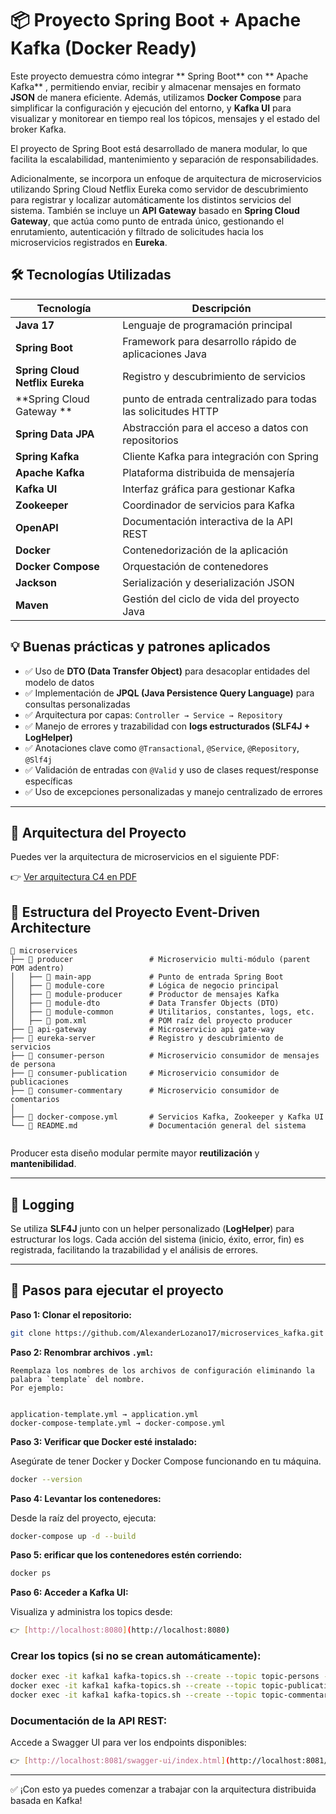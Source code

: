 # 📦 Proyecto Spring Boot + Apache Kafka (Docker Ready)

Este proyecto demuestra cómo integrar ** Spring Boot**  con ** Apache Kafka** , permitiendo enviar, recibir y almacenar mensajes en formato **JSON**  de manera eficiente. Además, utilizamos **Docker Compose**  para simplificar la configuración y ejecución del entorno, y **Kafka UI** para visualizar y monitorear en tiempo real los tópicos, mensajes y el estado del broker Kafka.

El proyecto de Spring Boot está desarrollado de manera modular, lo que facilita la escalabilidad, mantenimiento y separación de responsabilidades.

Adicionalmente, se incorpora un enfoque de arquitectura de microservicios utilizando Spring Cloud Netflix Eureka como servidor de descubrimiento para registrar y localizar automáticamente los distintos servicios del sistema. También se incluye un **API Gateway** basado en **Spring Cloud Gateway**, que actúa como punto de entrada único, gestionando el enrutamiento, autenticación y filtrado de solicitudes hacia los microservicios registrados en **Eureka**.


## 🛠️ Tecnologías Utilizadas

| Tecnología          			 | Descripción                                                   |
|--------------------------------|---------------------------------------------------------------|
| **Java 17**         			 | Lenguaje de programación principal                            |
| **Spring Boot**     			 | Framework para desarrollo rápido de aplicaciones Java         |
| **Spring Cloud Netflix Eureka**| Registro y descubrimiento de servicios                        |
| **Spring Cloud Gateway **      | punto de entrada centralizado para todas las solicitudes HTTP |
| **Spring Data JPA** 			 | Abstracción para el acceso a datos con repositorios           |
| **Spring Kafka**    			 | Cliente Kafka para integración con Spring                     |
| **Apache Kafka**    			 | Plataforma distribuida de mensajería                          |
| **Kafka UI**        			 | Interfaz gráfica para gestionar Kafka                         |
| **Zookeeper**       			 | Coordinador de servicios para Kafka                           |
| **OpenAPI** 		  			 | Documentación interactiva de la API REST 				     |
| **Docker**          			 | Contenedorización de la aplicación                            |
| **Docker Compose**  			 | Orquestación de contenedores                                  |
| **Jackson**         			 | Serialización y deserialización JSON                          |
| **Maven**           			 | Gestión del ciclo de vida del proyecto Java                   |


## 💡 Buenas prácticas y patrones aplicados

- ✅ Uso de **DTO (Data Transfer Object)** para desacoplar entidades del modelo de datos
- ✅ Implementación de **JPQL (Java Persistence Query Language)** para consultas personalizadas
- ✅ Arquitectura por capas: `Controller → Service → Repository`
- ✅ Manejo de errores y trazabilidad con **logs estructurados (SLF4J + LogHelper)**
- ✅ Anotaciones clave como `@Transactional`, `@Service`, `@Repository`, `@Slf4j`
- ✅ Validación de entradas con `@Valid` y uso de clases request/response específicas
- ✅ Uso de excepciones personalizadas y manejo centralizado de errores

---



## 📘 Arquitectura del Proyecto

Puedes ver la arquitectura de microservicios en el siguiente PDF:

👉 [Ver arquitectura C4 en PDF](docs/arquitectura.pdf)

## **📌 Estructura del Proyecto Event-Driven Architecture**

```
📁 microservices
├── 📁 producer                 # Microservicio multi-módulo (parent POM adentro)
│   ├── 📁 main-app             # Punto de entrada Spring Boot
│   ├── 📁 module-core          # Lógica de negocio principal
│   ├── 📁 module-producer      # Productor de mensajes Kafka
│   ├── 📁 module-dto           # Data Transfer Objects (DTO)
│   ├── 📁 module-common        # Utilitarios, constantes, logs, etc.
│   ├── 📄 pom.xml              # POM raíz del proyecto producer
├── 📁 api-gateway	           # Microservicio api gate-way
├── 📁 eureka-server	           # Registro y descubrimiento de servicios 
├── 📁 consumer-person          # Microservicio consumidor de mensajes de persona
├── 📁 consumer-publication     # Microservicio consumidor de publicaciones
├── 📁 consumer-commentary      # Microservicio consumidor de comentarios
│
├── 📄 docker-compose.yml       # Servicios Kafka, Zookeeper y Kafka UI
└── 📄 README.md                # Documentación general del sistema


```
Producer esta diseño modular permite mayor **reutilización** y **mantenibilidad**.

---

## **📝 Logging**
Se utiliza **SLF4J** junto con un helper personalizado (**LogHelper**) para estructurar los logs.
Cada acción del sistema (inicio, éxito, error, fin) es registrada, facilitando la trazabilidad y el análisis de errores.

---


## 🚀 Pasos para ejecutar el proyecto

 **Paso 1: Clonar el repositorio:**

   ```bash
   git clone https://github.com/AlexanderLozano17/microservices_kafka.git
   ```

 **Paso 2: Renombrar archivos `.yml`:**  
 
	Reemplaza los nombres de los archivos de configuración eliminando la palabra `template` del nombre.  
	Por ejemplo:
	
	
	application-template.yml → application.yml
	docker-compose-template.yml → docker-compose.yml
	

 **Paso 3: Verificar que Docker esté instalado:**  

   Asegúrate de tener Docker y Docker Compose funcionando en tu máquina.
   
   ```bash
   docker --version
   ```

 **Paso 4: Levantar los contenedores:**  

   Desde la raíz del proyecto, ejecuta:
   
   ```bash
   docker-compose up -d --build
   ```

 **Paso 5: erificar que los contenedores estén corriendo:**

   ```bash
   docker ps
   ```

 **Paso 6: Acceder a Kafka UI:**  

   Visualiza y administra los topics desde:  
   
   ```bash
   👉 [http://localhost:8080](http://localhost:8080)
   ```
   
### **Crear los topics (si no se crean automáticamente):**

   ```bash
   docker exec -it kafka1 kafka-topics.sh --create --topic topic-persons --bootstrap-server kafka1:9092 --partition 3 --replication-factor 1
   docker exec -it kafka1 kafka-topics.sh --create --topic topic-publications --bootstrap-server kafka1:9092 --partition 3 --replication-factor 1
   docker exec -it kafka1 kafka-topics.sh --create --topic topic-commentaries --bootstrap-server kafka1:9092 --partition 3 --replication-factor 1
   ```

### **Documentación de la API REST:**  
   Accede a Swagger UI para ver los endpoints disponibles:  
   
   ```bash
   👉 [http://localhost:8081/swagger-ui/index.html](http://localhost:8081/swagger-ui/index.html)
   ```
  

---

✅ ¡Con esto ya puedes comenzar a trabajar con la arquitectura distribuida basada en Kafka!
